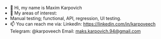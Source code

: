 - 👋 Hi, my name is Maxim Karpovich
- 👀 My areas of interest:
- Manual testing; functional, API, regression, UI testing.
- 📫 You can reach me via: 
LinkedIn: https://linkedin.com/in/karpoveech
Telegram: @karpoveech
Email: maks.karpovich.94@gmail.com

<!---
karpoveech/karpoveech is a ✨ special ✨ repository because its `README.md` (this file) appears on your GitHub profile.
You can click the Preview link to take a look at your changes.
--->
